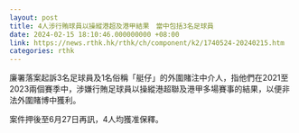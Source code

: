 ```yaml
---
layout: post
title: 4人涉行賄球員以操縱港超及港甲結果　當中包括3名足球員
date: 2024-02-15 18:10:46.000000000 +08:00
link: https://news.rthk.hk/rthk/ch/component/k2/1740524-20240215.htm
categories: rthk
---
```


廉署落案起訴3名足球員及1名俗稱「艇仔」的外圍賭注中介人，指他們在2021至2023兩個賽季中，涉嫌行賄足球員以操縱港超聯及港甲多場賽事的結果，以便非法外圍賭博中獲利。

案件押後至6月27日再訊，4人均獲准保釋。
